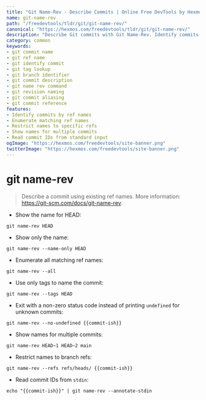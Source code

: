 ```yaml
---
title: "Git Name-Rev - Describe Commits | Online Free DevTools by Hexmos"
name: git-name-rev
path: "/freedevtools/tldr/git/git-name-rev/"
canonical: "https://hexmos.com/freedevtools/tldr/git/git-name-rev/"
description: "Describe Git commits with Git Name-Rev. Identify commits using ref names, tags, and branches in your repository. Free online tool, no registration required."
category: common
keywords:
- git commit name
- git ref name
- git identify commit
- git tag lookup
- git branch identifier
- git commit description
- git name rev command
- git revision naming
- git commit aliasing
- git commit reference
features:
- Identify commits by ref names
- Enumerate matching ref names
- Restrict names to specific refs
- Show names for multiple commits
- Read commit IDs from standard input
ogImage: "https://hexmos.com/freedevtools/site-banner.png"
twitterImage: "https://hexmos.com/freedevtools/site-banner.png"
---
```


# git name-rev

> Describe a commit using existing ref names.
> More information: <https://git-scm.com/docs/git-name-rev>.

- Show the name for HEAD:

`git name-rev HEAD`

- Show only the name:

`git name-rev --name-only HEAD`

- Enumerate all matching ref names:

`git name-rev --all`

- Use only tags to name the commit:

`git name-rev --tags HEAD`

- Exit with a non-zero status code instead of printing `undefined` for unknown commits:

`git name-rev --no-undefined {{commit-ish}}`

- Show names for multiple commits:

`git name-rev HEAD~1 HEAD~2 main`

- Restrict names to branch refs:

`git name-rev --refs refs/heads/ {{commit-ish}}`

- Read commit IDs from `stdin`:

`echo "{{commit-ish}}" | git name-rev --annotate-stdin`
